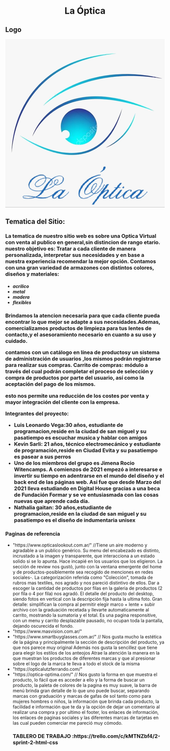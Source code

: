 <h1 align="center">La Óptica</h1>


<h2>Logo</h2>


<img src="extra/images/logo optica final.jpg" alt="">




<h2>Tematica del Sitio:</h2>


<h3> La tematica de nuestro sitio web es sobre una Optica Virtual con venta al publico en general,sin distincion de rango etario.
nuestro objetivo es: Tratar a cada cliente de manera personalizada, interpretar sus necesidades y en base a nuestra experiencia recomendar la mejor opción. Contamos con una gran variedad de armazones con distintos colores, diseños y materiales:</h3>

  <h4><em><ul>
    <li>acrilico</li>
    <li>metal</li>
    <li>madera</li> 
    <li>flexibles</li>
    </ul></em></h4>

<h3>Brindamos la atencion necesaria para que cada cliente pueda encontrar lo que mejor se adapte a sus necesidades.Ademas, comercializamos productos de limpieza para tus lentes de contacto,y el asesoramiento necesario en cuanto a su uso y cuidado.


contamos con un catálogo en línea de productosy un sistema de administración de usuarios ,los mismos podrán registrarse para realizar sus compras.
Carrito de compras: módulo a través del cual podrán completar el proceso de selección y compra de productos por parte del usuario, así como la aceptación del pago de los mismos.

esto nos permite una reducción de los costes por venta y mayor integración del cliente con la empresa.


  Integrantes del proyecto:

<ul>
  <li>Luis Leonardo Vega:30 años, estudiante de programacion,reside en la ciudad de san miguel y su pasatiempo es escuchar musica y hablar con amigos</li>
  
  <li>Kevin Sarli: 21 años, técnico electromecánico y estudiante de programación,reside en Ciudad Evita y su pasatiempo es pasear a sus perros</li>
  
  <li>Uno de los miembros del grupo es Jimena Rocio Witencamps. A comienzos de 2021 empezó a interesarse e invertir su tiempo en adentrarse en el mundo del diseño y el back end de las páginas web. Asi fue que desde Marzo del 2021 lleva estudiando en Digital House gracias a una beca de Fundación Formar y se ve entusiasmada con las cosas nuevas que aprende cada día.</li>
  
  <li>Nathalia gaitan: 30 años,estudiante de programacion,reside en la ciudad de san miguel y su pasatiempo es el diseño de indumentaria unisex</li>
    </ul></h3>
    
    
    
 <h3>Paginas de referencia</h3>
 
  <ul>
  <li> "https://www.opticaslookout.com.ar/" //Tiene un aire moderno y agradable a un publico genérico. Su menu del encabezado es distinto, incrustado a la imagen y transparente, que interacciona a un estado solido si se lo apunta. Hace incapié en los usuarios que los eligieron.
  La sección de review nos gustó, junto con la ventana emergente del home y de productos-posiblemente sea recogido de menciones en redes sociales-.
  La categorización referida como "Colección", tomada de rubros mas textiles, nos agrado y nos pareció distintivo de ellos.
  Dar a escoger la cantidad de productos por filas en la galeria de productos (2 por fila o 4 por fila) nos agradó.
  El detalle del producto del desktop, siendo fotos en vertical con la descripción fija hasta la ultima foto. Gran detalle: simplifican la compra al permitir elegir marco + lente + subir archivo con la graduación recetada y llevarte automaticamente al carrito, mostrando la sumatoria y el total.
  Es una pagina responsitive, con un menu y carrito desplazable pausado, no ocupan toda la pantalla, dejando oscurecida el fondo.</li>
   <li>"https://www.masvision.com.ar/"</li>
   <li>"https://www.smartbuyglasses.com.ar/" // Nos gusta mucho la estética de la página y principalmente la sección de descripción del producto, ya que nos parece muy original
   Además nos gusta la sencillez que tiene para elegir los estilos de los anteojos
   Atrae la atención la manera en la que muestran los productos de diferentes marcas y que al presionar sobre el logo de la marca te lleva a todo el stock de la misma</li>
   <li>"https://opticalutzferrando.com/"</li>
   <li>"https://optica-optima.com/" // Nos gusto la forma en que muestra el producto, lo fácil que es acceder a ello y la forma de buscar un producto, la paleta de colores de la pagina es muy suave, la barra de menú brinda gran detalle de lo que uno puede buscar, separando marcas con graduación y marcas de gafas de sol tanto como para mujeres hombres o niños, la información que brinda cada producto, la facilidad e información que te da y la opción de dejar un comentario al realizar una compra y por ultimo el footer, los enlaces de información, los enlaces de paginas sociales y las diferentes marcas de tarjetas en las cual pueden comerciar me pareció muy cómodo.</li>
  
  <h3> TABLERO DE TRABAJO :https://trello.com/c/kMTNZbf4/2-sprint-2-html-css</h3>
  
   
 
